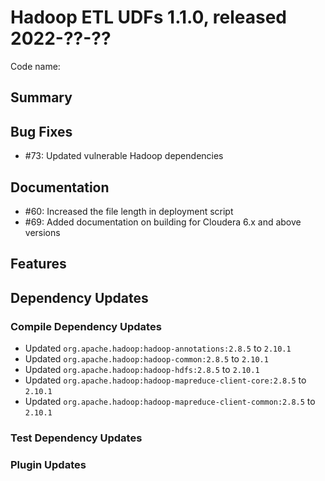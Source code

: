 # Hadoop ETL UDFs 1.1.0, released 2022-??-??

Code name:

## Summary

## Bug Fixes

* #73: Updated vulnerable Hadoop dependencies

## Documentation

* #60: Increased the file length in deployment script
* #69: Added documentation on building for Cloudera 6.x and above versions

## Features

## Dependency Updates

### Compile Dependency Updates

* Updated `org.apache.hadoop:hadoop-annotations:2.8.5` to `2.10.1`
* Updated `org.apache.hadoop:hadoop-common:2.8.5` to `2.10.1`
* Updated `org.apache.hadoop:hadoop-hdfs:2.8.5` to `2.10.1`
* Updated `org.apache.hadoop:hadoop-mapreduce-client-core:2.8.5` to `2.10.1`
* Updated `org.apache.hadoop:hadoop-mapreduce-client-common:2.8.5` to `2.10.1`

### Test Dependency Updates

### Plugin Updates

